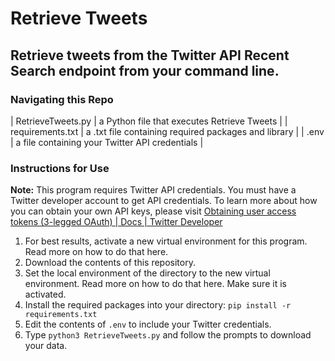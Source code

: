 # Retrieve Tweets
## Retrieve tweets from the Twitter API Recent Search endpoint from your command line.

### Navigating this Repo
| RetrieveTweets.py   | a Python file that executes Retrieve Tweets  |
| requirements.txt    | a .txt file containing required packages and library  |
| .env                | a file containing your Twitter API credentials   | 

### Instructions for Use
**Note:** This program requires Twitter API credentials. You must have a Twitter developer account to get API credentials. To learn more about how you can obtain your own API keys, please visit [Obtaining user access tokens (3-legged OAuth) | Docs | Twitter      Developer](https://developer.twitter.com/en/docs/authentication/oauth-1-0a/obtaining-user-access-tokens) 

1. For best results, activate a new virtual environment for this program. Read more on how to do that here.
2. Download the contents of this repository.
3. Set the local environment of the directory to the new virtual environment. Read more on how to do that here. Make sure it is activated.
4. Install the required packages into your directory: 
`pip install -r requirements.txt`
3. Edit the contents of `.env` to include your Twitter credentials. 
4. Type `python3 RetrieveTweets.py` and follow the prompts to download your data.
